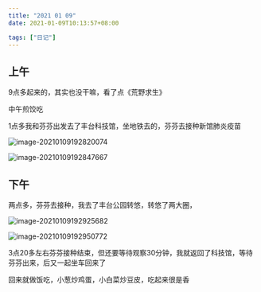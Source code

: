 ```yaml
---
title: "2021 01 09"
date: 2021-01-09T10:13:57+08:00

tags: ["日记"]
---
```


## 上午

9点多起来的，其实也没干嘛，看了点《荒野求生》

中午煎饺吃

1点多我和芬芬出发去了丰台科技馆，坐地铁去的，芬芬去接种新馆肺炎疫苗

![image-20210109192820074](https://i.loli.net/2021/01/09/dcFrKnsQO6uliZx.png)

![image-20210109192847667](https://i.loli.net/2021/01/09/PMT5ngaUp3ef1DL.png)

## 下午

两点多，芬芬去接种，我去了丰台公园转悠，转悠了两大圈，

![image-20210109192925682](https://i.loli.net/2021/01/09/rlinPhozb9qVfFp.png)

![image-20210109192950772](https://i.loli.net/2021/01/09/Row3klLyargz4S1.png)

3点20多左右芬芬接种结束，但还要等待观察30分钟，我就返回了科技馆，等待芬芬出来，后又一起坐车回来了

回来就做饭吃，小葱炒鸡蛋，小白菜炒豆皮，吃起来很是香
